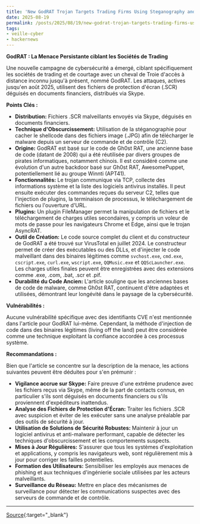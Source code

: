 ```yaml
---
title: 'New GodRAT Trojan Targets Trading Firms Using Steganography and Gh0st RAT Code'
date: 2025-08-19
permalink: /posts/2025/08/19/new-godrat-trojan-targets-trading-firms-using-steganography-and-gh0st-rat-code/
tags:
- veille-cyber
- hackernews
---
```

**GodRAT : La Menace Persistante ciblant les Sociétés de Trading**

Une nouvelle campagne de cybersécurité a émergé, ciblant spécifiquement les sociétés de trading et de courtage avec un cheval de Troie d'accès à distance inconnu jusqu'à présent, nommé GodRAT. Les attaques, actives jusqu'en août 2025, utilisent des fichiers de protection d'écran (.SCR) déguisés en documents financiers, distribués via Skype.

**Points Clés :**

*   **Distribution:** Fichiers .SCR malveillants envoyés via Skype, déguisés en documents financiers.
*   **Technique d'Obscurcissement:** Utilisation de la stéganographie pour cacher le shellcode dans des fichiers image (.JPG) afin de télécharger le malware depuis un serveur de commande et de contrôle (C2).
*   **Origine:** GodRAT est basé sur le code de Gh0st RAT, une ancienne base de code (datant de 2008) qui a été réutilisée par divers groupes de pirates informatiques, notamment chinois. Il est considéré comme une évolution d'un autre backdoor basé sur Gh0st RAT, AwesomePuppet, potentiellement lié au groupe Winnti (APT41).
*   **Fonctionnalités:** Le trojan communique via TCP, collecte des informations système et la liste des logiciels antivirus installés. Il peut ensuite exécuter des commandes reçues du serveur C2, telles que l'injection de plugins, la terminaison de processus, le téléchargement de fichiers ou l'ouverture d'URL.
*   **Plugins:** Un plugin FileManager permet la manipulation de fichiers et le téléchargement de charges utiles secondaires, y compris un voleur de mots de passe pour les navigateurs Chrome et Edge, ainsi que le trojan AsyncRAT.
*   **Outil de Création:** Le code source complet du client et du constructeur de GodRAT a été trouvé sur VirusTotal en juillet 2024. Le constructeur permet de créer des exécutables ou des DLLs, et d'injecter le code malveillant dans des binaires légitimes comme `svchost.exe`, `cmd.exe`, `cscript.exe`, `curl.exe`, `wscript.exe`, `QQMusic.exe` et `QQScLauncher.exe`. Les charges utiles finales peuvent être enregistrées avec des extensions comme .exe, .com, .bat, .scr et .pif.
*   **Durabilité du Code Ancien:** L'article souligne que les anciennes bases de code de malware, comme Gh0st RAT, continuent d'être adaptées et utilisées, démontrant leur longévité dans le paysage de la cybersécurité.

**Vulnérabilités :**

Aucune vulnérabilité spécifique avec des identifiants CVE n'est mentionnée dans l'article pour GodRAT lui-même. Cependant, la méthode d'injection de code dans des binaires légitimes (living off the land) peut être considérée comme une technique exploitant la confiance accordée à ces processus système.

**Recommandations :**

Bien que l'article se concentre sur la description de la menace, les actions suivantes peuvent être déduites pour s'en prémunir :

*   **Vigilance accrue sur Skype:** Faire preuve d'une extrême prudence avec les fichiers reçus via Skype, même de la part de contacts connus, en particulier s'ils sont déguisés en documents financiers ou s'ils proviennent d'expéditeurs inattendus.
*   **Analyse des Fichiers de Protection d'Écran:** Traiter les fichiers .SCR avec suspicion et éviter de les exécuter sans une analyse préalable par des outils de sécurité à jour.
*   **Utilisation de Solutions de Sécurité Robustes:** Maintenir à jour un logiciel antivirus et anti-malware performant, capable de détecter les techniques d'obscurcissement et les comportements suspects.
*   **Mises à Jour Régulières:** S'assurer que tous les systèmes d'exploitation et applications, y compris les navigateurs web, sont régulièrement mis à jour pour corriger les failles potentielles.
*   **Formation des Utilisateurs:** Sensibiliser les employés aux menaces de phishing et aux techniques d'ingénierie sociale utilisées par les acteurs malveillants.
*   **Surveillance du Réseau:** Mettre en place des mécanismes de surveillance pour détecter les communications suspectes avec des serveurs de commande et de contrôle.

---
[Source](https://thehackernews.com/2025/08/new-godrat-trojan-targets-trading-firms.html){:target="_blank"}
